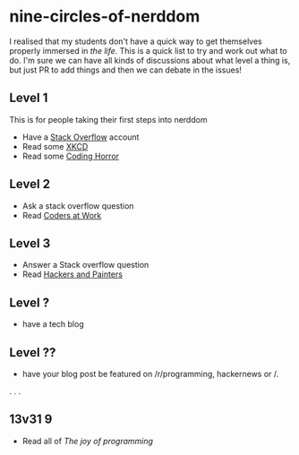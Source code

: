 # nine-circles-of-nerddom

I realised that my students don't have a quick way to get themselves properly immersed in _the life_. This is a quick list to try and work out what to do. I'm sure we can have all kinds of discussions about what level a thing is, but just PR to add things and then we can debate in the issues! 

## Level 1
This is for people taking their first steps into nerddom

* Have a [Stack Overflow](http://stackoverflow.com/) account
* Read some [XKCD](http://xkcd.com/)
* Read some [Coding Horror](http://blog.codinghorror.com/)

## Level 2

* Ask a stack overflow question
* Read [Coders at Work](http://www.codersatwork.com/)

## Level 3

* Answer a Stack overflow question
* Read [Hackers and Painters](http://www.paulgraham.com/hp.html)

## Level ?

* have a tech blog

## Level ??

* have your blog post be featured on /r/programming, hackernews or /.


.
.
.

## 13v31 9

* Read all of _The joy of programming_
